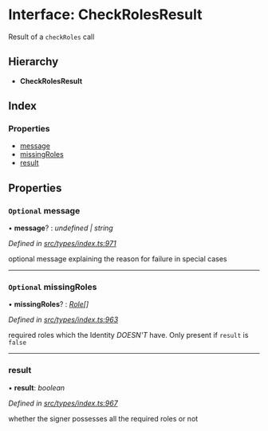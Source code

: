 # Interface: CheckRolesResult

Result of a `checkRoles` call

## Hierarchy

* **CheckRolesResult**

## Index

### Properties

* [message](checkrolesresult.md#optional-message)
* [missingRoles](checkrolesresult.md#optional-missingroles)
* [result](checkrolesresult.md#result)

## Properties

### `Optional` message

• **message**? : *undefined | string*

*Defined in [src/types/index.ts:971](https://github.com/PolymathNetwork/polymesh-sdk/blob/4f2fd432/src/types/index.ts#L971)*

optional message explaining the reason for failure in special cases

___

### `Optional` missingRoles

• **missingRoles**? : *[Role](../globals.md#role)[]*

*Defined in [src/types/index.ts:963](https://github.com/PolymathNetwork/polymesh-sdk/blob/4f2fd432/src/types/index.ts#L963)*

required roles which the Identity *DOESN'T* have. Only present if `result` is `false`

___

###  result

• **result**: *boolean*

*Defined in [src/types/index.ts:967](https://github.com/PolymathNetwork/polymesh-sdk/blob/4f2fd432/src/types/index.ts#L967)*

whether the signer possesses all the required roles or not
